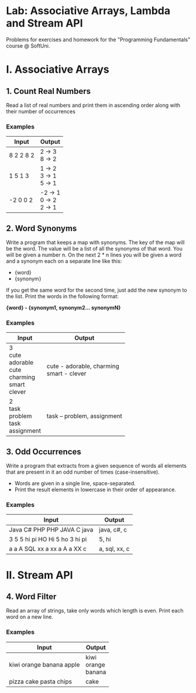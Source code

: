# Lab: Associative Arrays, Lambda and Stream API
Problems for exercises and homework for the "Programming Fundamentals" course @ SoftUni.

# I.	Associative Arrays

## 1.	Count Real Numbers
Read a list of real numbers and print them in ascending order along with their number of occurrences

### Examples
| Input | Output |
| --- | --- |
|8 2 2 8 2|2 -> 3<br>8 -> 2|
|1 5 1 3|1 -> 2<br>3 -> 1<br>5 -> 1|
|-2 0 0 2|-2 -> 1<br>0 -> 2<br>2 -> 1|

## 2.	Word Synonyms
Write a program that keeps a map with synonyms. The key of the map will be the word. The value will be a list of all the synonyms of that word. You will be given a number n. On the next 2 * n lines you will be given a word and a synonym each on a separate line like this:

*	{word}
*	{synonym}

If you get the same word for the second time, just add the new synonym to the list. 
Print the words in the following format:

**{word} - {synonym1, synonym2… synonymN}**

### Examples
| Input | Output |
| --- | --- |
|3<br>cute<br>adorable<br>cute<br>charming<br>smart<br>clever|cute - adorable, charming<br>smart - clever|
|2<br>task<br>problem<br>task<br>assignment|task – problem, assignment|

## 3.	Odd Occurrences
Write a program that extracts from a given sequence of words all elements that are present in it an odd number of times (case-insensitive).

*	Words are given in a single line, space-separated.
*	Print the result elements in lowercase in their order of appearance.

### Examples
| Input | Output |
| --- | --- |
|Java C# PHP PHP JAVA C java|java, c#, c|
|3 5 5 hi pi HO Hi 5 ho 3 hi pi|5, hi|
|a a A SQL xx a xx a A a XX c|a, sql, xx, c|

# II.	Stream API

## 4.	Word Filter
Read an array of strings, take only words which length is even. Print each word on a new line.

### Examples
| Input | Output |
| --- | --- |
|kiwi orange banana apple|kiwi<br>orange<br>banana|
|pizza cake pasta chips|cake|
